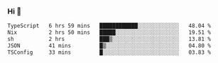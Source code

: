 ### Hi 👋

<!--START_SECTION:waka-->

```txt
TypeScript   6 hrs 59 mins   ████████████░░░░░░░░░░░░░   48.04 %
Nix          2 hrs 50 mins   █████░░░░░░░░░░░░░░░░░░░░   19.51 %
sh           2 hrs           ███▒░░░░░░░░░░░░░░░░░░░░░   13.81 %
JSON         41 mins         █▒░░░░░░░░░░░░░░░░░░░░░░░   04.80 %
TSConfig     33 mins         █░░░░░░░░░░░░░░░░░░░░░░░░   03.83 %
```

<!--END_SECTION:waka-->
